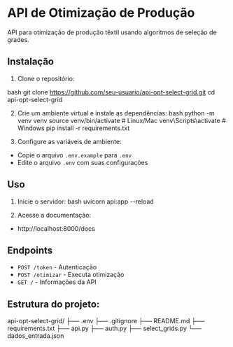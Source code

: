 # API de Otimização de Produção

API para otimização de produção têxtil usando algoritmos de seleção de grades.

## Instalação

1. Clone o repositório:

bash
git clone https://github.com/seu-usuario/api-opt-select-grid.git
cd api-opt-select-grid

2. Crie um ambiente virtual e instale as dependências:
bash
python -m venv venv
source venv/bin/activate # Linux/Mac
venv\Scripts\activate # Windows
pip install -r requirements.txt

3. Configure as variáveis de ambiente:
- Copie o arquivo `.env.example` para `.env`
- Edite o arquivo `.env` com suas configurações

## Uso

1. Inicie o servidor:
bash
uvicorn api:app --reload


2. Acesse a documentação:
- http://localhost:8000/docs

## Endpoints

- `POST /token` - Autenticação
- `POST /otimizar` - Executa otimização
- `GET /` - Informações da API



## Estrutura do projeto:


api-opt-select-grid/
├── .env
├── .gitignore
├── README.md
├── requirements.txt
├── api.py
├── auth.py
├── select_grids.py
└── dados_entrada.json